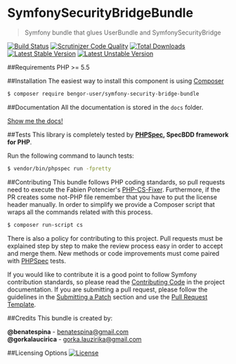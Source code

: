 # SymfonySecurityBridgeBundle
> Symfony bundle that glues UserBundle and SymfonySecurityBridge

[![Build Status](https://travis-ci.org/BenGorUser/SymfonySecurityBridgeBundle.svg?branch=master)](https://travis-ci.org/BenGorUser/SymfonySecurityBridgeBundle)
[![Scrutinizer Code Quality](https://scrutinizer-ci.com/g/BenGorUser/SymfonySecurityBridgeBundle/badges/quality-score.png?b=master)](https://scrutinizer-ci.com/g/BenGorUser/SymfonySecurityBridgeBundle/?branch=master)
[![Total Downloads](https://poser.pugx.org/bengor-user/symfony-security-bridge-bundle/downloads)](https://packagist.org/packages/bengor-user/symfony-security-bridge-bundle/)
[![Latest Stable Version](https://poser.pugx.org/bengor-user/symfony-security-bridge-bundle//v/stable.svg)](https://packagist.org/packages/bengor-user/symfony-security-bridge-bundle/)
[![Latest Unstable Version](https://poser.pugx.org/bengor-user/symfony-security-bridge-bundle//v/unstable.svg)](https://packagist.org/packages/bengor-user/symfony-security-bridge-bundle/)

##Requirements
PHP >= 5.5

##Installation
The easiest way to install this component is using [Composer][6]
```bash
$ composer require bengor-user/symfony-security-bridge-bundle
```

##Documentation
All the documentation is stored in the `docs` folder.

[Show me the docs!](docs/index.md)

##Tests
This library is completely tested by **[PHPSpec][1], SpecBDD framework for PHP**.

Run the following command to launch tests:
```bash
$ vendor/bin/phpspec run -fpretty
```

##Contributing
This bundle follows PHP coding standards, so pull requests need to execute the Fabien Potencier's [PHP-CS-Fixer][5].
Furthermore, if the PR creates some not-PHP file remember that you have to put the license header manually. In order
to simplify we provide a Composer script that wraps all the commands related with this process.
```bash
$ composer run-script cs
```

There is also a policy for contributing to this project. Pull requests must be explained step by step to make the
review process easy in order to accept and merge them. New methods or code improvements must come paired with
[PHPSpec][1] tests.

If you would like to contribute it is a good point to follow Symfony contribution standards, so please read the
[Contributing Code][2] in the project documentation. If you are submitting a pull request, please follow the guidelines
in the [Submitting a Patch][3] section and use the [Pull Request Template][4].

##Credits
This bundle is created by:
>
**@benatespina** - [benatespina@gmail.com](mailto:benatespina@gmail.com)<br>
**@gorkalaucirica** - [gorka.lauzirika@gmail.com](mailto:gorka.lauzirika@gmail.com)

##Licensing Options
[![License](https://poser.pugx.org/bengor-user/symfony-security-bridge-bundle//license.svg)](https://github.com/BenGorUser/SymfonySecurityBridgeBundle/blob/master/LICENSE)

[1]: http://www.phpspec.net/
[2]: http://symfony.com/doc/current/contributing/code/index.html
[3]: http://symfony.com/doc/current/contributing/code/patches.html#check-list
[4]: http://symfony.com/doc/current/contributing/code/patches.html#make-a-pull-request
[5]: http://cs.sensiolabs.org/
[6]: http://getcomposer.org
